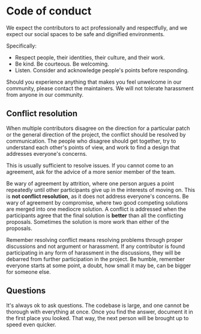 # Code of conduct

We expect the contributors to act professionally and respectfully, and
we expect our social spaces to be safe and dignified environments.

Specifically:

* Respect people, their identities, their culture, and their work.
* Be kind. Be courteous. Be welcoming.
* Listen. Consider and acknowledge people's points before responding.

Should you experience anything that makes you feel unwelcome in our
community, please contact the maintainers. We will not tolerate harassment
from anyone in our community.

## Conflict resolution

When multiple contributors disagree on the direction for a particular
patch or the general direction of the project, the conflict should be
resolved by communication. The people who disagree should get
together, try to understand each other's points of view, and work to
find a design that addresses everyone's concerns.

This is usually sufficient to resolve issues. If you cannot come to an
agreement, ask for the advice of a more senior member of the team.

Be wary of agreement by attrition, where one person argues a point
repeatedly until other participants give up in the interests of moving
on. This is **not conflict resolution**, as it does not address everyone's
concerns. Be wary of agreement by compromise, where two good competing
solutions are merged into one mediocre solution. A conflict is
addressed when the participants agree that the final solution is
**better** than all the conflicting proposals. Sometimes the solution is
more work than either of the proposals.

Remember resolving conflict means resolving problems through proper
discussions and not argument or harassment. If any contributor is found
participating in any form of harassment in the discussions, they will be
debarred from further participation in the project. Be humble, remember
everyone starts at some point, a doubt, how small it may be, can be bigger
for someone else.

## Questions

It's always ok to ask questions. The codebase is large, and one cannot be
thorough with everything at once. Once you find the answer, document it in
the first place you looked. That way, the next person will be brought
up to speed even quicker.
